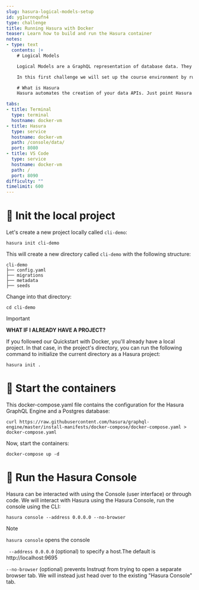 ```yaml
---
slug: hasura-logical-models-setup
id: yg1urnnqufn4
type: challenge
title: Running Hasura with Docker
teaser: Learn how to build and run the Hasura container
notes:
- type: text
  contents: |+
    # Logical Models

    Logical Models are a GraphQL representation of database data. They provide an abstraction over the underlying database. Logical Models are a new approach from Hasura and are currently used by the Native Queries and the GraphQL API for a native database query.

    In this first challenge we will set up the course environment by running Hasura in a docker container and connecting to our demo database.

    # What is Hasura
    Hasura automates the creation of your data APIs. Just point Hasura to your data and watch as it instantly generates a robust GraphQL API with CRUD operations!

tabs:
- title: Terminal
  type: terminal
  hostname: docker-vm
- title: Hasura
  type: service
  hostname: docker-vm
  path: /console/data/
  port: 8080
- title: VS Code
  type: service
  hostname: docker-vm
  path: /
  port: 8090
difficulty: ""
timelimit: 600
---
```


🧪 Init the local project
=======================

Let's create a new project locally called `cli-demo`:

```bash,run
hasura init cli-demo
```

This will create a new directory called `cli-demo` with the following structure:

```nocopy
cli-demo
├── config.yaml
├── migrations
├── metadata
├── seeds
```

Change into that directory:

```bash,run
cd cli-demo
```

> [!IMPORTANT]
> **WHAT IF I ALREADY HAVE A PROJECT?**
>
>If you followed our Quickstart with Docker, you'll already have a local project. In that case, in the project's directory, you can run the following command to initialize the current directory as a Hasura project:
>```run
>hasura init .

🏃 Start the containers
===

This docker-compose.yaml file contains the configuration for the Hasura GraphQL Engine and a Postgres database:

```bash,run
curl https://raw.githubusercontent.com/hasura/graphql-engine/master/install-manifests/docker-compose/docker-compose.yaml > docker-compose.yaml
```

Now, start the containers:

```bash,run
docker-compose up -d
```
🏃 Run the Hasura Console
===

Hasura can be interacted with using the Console (user interface) or through code. We will interact with Hasura using the Hasura Console, run the console using the CLI:
```bash,run
hasura console --address 0.0.0.0 --no-browser
```
> [!NOTE]
> ```hasura console``` opens the console
>
> ``` --address 0.0.0.0``` (optional) to specify a host.The default is http://localhost:9695
>
> ```--no-browser``` (optional) prevents Instruqt from trying to open a separate browser tab.
> We will instead just head over to the existing "Hasura Console" tab.